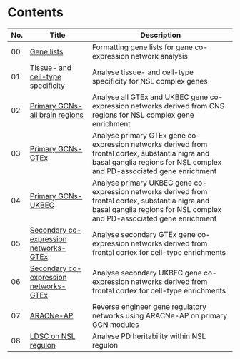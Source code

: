 # Contents

| No. | Title | Description |
| --- | --- | --- | 
| 00 | [Gene lists](Gene_lists.html) | Formatting gene lists for gene co-expression network analysis |
| 01 | [Tissue- and cell-type specificity](tissue_cell_specificity.html) | Analyse tissue- and cell-type specificity for NSL complex genes |
| 02 | [Primary GCNs- all brain regions](https://github.com/amyrosehicks/NSL_PD_relationships/blob/main/docs/Primary_GCNs/CoExp_brain.html) | Analyse all GTEx and UKBEC gene co-expression networks derived from CNS regions for NSL complex gene enrichment |
| 03 | [Primary GCNs- GTEx](https://github.com/amyrosehicks/NSL_PD_relationships/blob/main/docs/Primary_GCNs/Primary_GCN_gtex.html) | Analyse primary GTEx gene co-expression networks derived from frontal cortex, substantia nigra and basal ganglia regions for NSL complex and PD-associated gene enrichment |
| 04 | [Primary GCNs- UKBEC](https://github.com/amyrosehicks/NSL_PD_relationships/blob/main/docs/Primary_GCN_ukbec.html) | Analyse primary UKBEC gene co-expression networks derived from frontal cortex, substantia nigra and basal ganglia regions for NSL complex and PD-associated gene enrichment |
| 05 | [Secondary co-expression networks- GTEx](https://github.com/amyrosehicks/NSL_PD_relationships/blob/main/docs/Secondary_GCNs/Sec_GCN_gtex.html) | Analyse secondary GTEx gene co-expression networks derived from frontal cortex for cell-type enrichments | 
| 06 | [Secondary co-expression networks- GTEx](https://github.com/amyrosehicks/NSL_PD_relationships/blob/main/docs/Secondary_GCNs/Sec_GCN_ukbec.html) | Analyse secondary UKBEC gene co-expression networks derived from frontal cortex for cell-type enrichments | 
| 07 | [ARACNe-AP](https://github.com/amyrosehicks/NSL_PD_relationships/blob/main/docs/ARACNe/ARACNe_analysis.html) | Reverse engineer gene regulatory networks using ARACNe-AP on primary GCN modules |
| 08 | [LDSC on NSL regulon](https://github.com/amyrosehicks/NSL_PD_relationships/blob/main/docs/ARACNe/LDSC_regulon.html) | Analyse PD heritability within NSL regulon |

